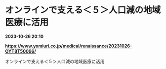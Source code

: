 # オンラインで支える＜５＞人口減の地域医療に活用

**2023-10-26 20:10**

**https://www.yomiuri.co.jp/medical/renaissance/20231026-OYT8T50096/**

オンラインで支える＜５＞人口減の地域医療に活用
